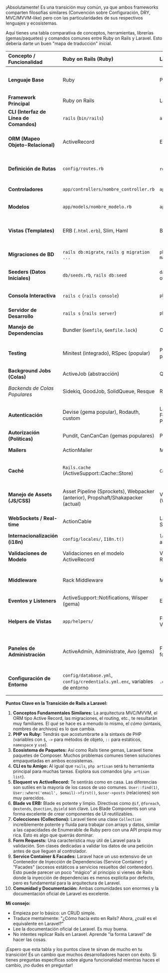 ¡Absolutamente! Es una transición muy común, ya que ambos frameworks comparten filosofías similares (Convención sobre Configuración, DRY, MVC/MVVM-like) pero con las particularidades de sus respectivos lenguajes y ecosistemas.

Aquí tienes una tabla comparativa de conceptos, herramientas, librerías (gemas/paquetes) y comandos comunes entre Ruby on Rails y Laravel. Esto debería darte un buen "mapa de traducción" inicial.

| Concepto / Funcionalidad         | Ruby on Rails (Ruby)                       | Laravel (PHP)                                    | Notas                                                                                                |
| :------------------------------- | :----------------------------------------- | :----------------------------------------------- | :--------------------------------------------------------------------------------------------------- |
| **Lenguaje Base**                | Ruby                                       | PHP                                              | Diferencias sintácticas y de ecosistema, pero ambos son dinámicos y orientados a objetos.            |
| **Framework Principal**          | Ruby on Rails                              | Laravel                                          |                                                                                                      |
| **CLI (Interfaz de Línea de Comandos)** | `rails` (`bin/rails`)                    | `artisan` (`php artisan`)                      | Para generar código, ejecutar tareas, migraciones, etc.                                              |
| **ORM (Mapeo Objeto-Relacional)** | ActiveRecord                               | Eloquent                                         | Muy similares conceptualmente. Ambos usan el patrón Active Record.                                     |
| **Definición de Rutas**          | `config/routes.rb`                         | `routes/web.php`, `routes/api.php`             | Sintaxis diferente, pero el propósito es el mismo: mapear URLs a controladores/acciones.               |
| **Controladores**                | `app/controllers/nombre_controller.rb`     | `app/Http/Controllers/NombreController.php`      | Lógica para manejar peticiones.                                                                      |
| **Modelos**                      | `app/models/nombre_modelo.rb`              | `app/Models/NombreModelo.php`                    | Representan los datos y la lógica de negocio asociada.                                               |
| **Vistas (Templates)**           | ERB (`.html.erb`), Slim, Haml              | Blade (`.blade.php`)                             | Blade es el motor por defecto en Laravel, similar a ERB pero con sintaxis `@directive`.                |
| **Migraciones de BD**            | `rails db:migrate`, `rails g migration ...`  | `php artisan migrate`, `php artisan make:migration ...` | Para versionar y aplicar cambios al esquema de la base de datos.                                 |
| **Seeders (Datos Iniciales)**    | `db/seeds.rb`, `rails db:seed`               | `database/seeders/DatabaseSeeder.php` y otros, `php artisan db:seed` | Para poblar la base de datos con datos iniciales o de prueba.                                      |
| **Consola Interactiva**          | `rails c` (`rails console`)                  | `php artisan tinker`                             | Para interactuar con tu aplicación y modelos directamente.                                           |
| **Servidor de Desarrollo**       | `rails s` (`rails server`)                   | `php artisan serve`                              | Para ejecutar la aplicación localmente.                                                              |
| **Manejo de Dependencias**       | Bundler (`Gemfile`, `Gemfile.lock`)        | Composer (`composer.json`, `composer.lock`)      | `bundle install` vs `composer install/update`.                                                       |
| **Testing**                      | Minitest (integrado), RSpec (popular)      | PHPUnit (integrado), Pest (alternativa popular)  | Estructuras de directorios similares (`test/` o `spec/` vs `tests/`).                                  |
| **Background Jobs (Colas)**      | ActiveJob (abstracción)                    | Queues (abstracción)                             |                                                                                                      |
|   *Backends de Colas Populares*  | Sidekiq, GoodJob, SolidQueue, Resque       | Redis, Beanstalkd, SQS, Database                 | Laravel Horizon es un dashboard para colas Redis.                                                    |
| **Autenticación**                | Devise (gema popular), Rodauth, custom     | Laravel Breeze, Jetstream (starter kits), Fortify (backend), Sanctum (API tokens), Passport (OAuth2) | Laravel ofrece más opciones "oficiales" y modulares para empezar.                                    |
| **Autorización (Políticas)**     | Pundit, CanCanCan (gemas populares)        | Policies, Gates (integrado)                      | Definir quién puede hacer qué.                                                                       |
| **Mailers**                      | ActionMailer                               | Mailable classes, Mail facade                  | Para enviar correos electrónicos.                                                                    |
| **Caché**                        | `Rails.cache` (ActiveSupport::Cache::Store) | `Cache` facade                                   | Backends como Redis, Memcached, file, array son comunes en ambos.                                    |
| **Manejo de Assets (JS/CSS)**    | Asset Pipeline (Sprockets), Webpacker (anterior), Propshaft/Shakapacker (actual) | Vite (actual, por defecto), Laravel Mix (Webpack wrapper, anterior) | Compilación, minificación y empaquetado de assets.                                                 |
| **WebSockets / Real-time**       | ActionCable                                | Laravel Echo (cliente JS), Pusher, Ably, Soketi (servidor/drivers) | Para comunicación bidireccional en tiempo real.                                                      |
| **Internacionalización (i18n)**  | `config/locales/`, `I18n.t()`              | `lang/` (o `resources/lang/` en versiones antiguas), `__('key')` o `@lang('key')` | Para aplicaciones multi-idioma.                                                                    |
| **Validaciones de Modelo**       | Validaciones en el modelo ActiveRecord     | Validaciones en el modelo Eloquent o Form Requests | Definir reglas para que los datos sean válidos antes de guardarlos.                                  |
| **Middleware**                   | Rack Middleware                            | Middleware (HTTP Kernel)                         | Para interceptar y procesar peticiones/respuestas HTTP.                                              |
| **Eventos y Listeners**          | ActiveSupport::Notifications, Wisper (gema) | Events & Listeners (integrado)                   | Para desacoplar partes de tu aplicación.                                                             |
| **Helpers de Vistas**            | `app/helpers/`                             | Funciones globales, Blade Components, View Composers | Para lógica reutilizable en las vistas. Blade Components son muy potentes.                         |
| **Paneles de Administración**    | ActiveAdmin, Administrate, Avo (gems)      | Filament, Nova (oficial, de pago), Backpack for Laravel (de pago), custom | Para crear interfaces CRUD rápidamente. Filament es una opción open-source muy popular.            |
| **Configuración de Entorno**     | `config/database.yml`, `config/credentials.yml.enc`, variables de entorno | `.env` file, `config/*.php`                       | Laravel usa extensivamente el archivo `.env` para la configuración.                                |

**Puntos Clave en la Transición de Rails a Laravel:**

1.  **Conceptos Fundamentales Similares:** La arquitectura MVC/MVVM, el ORM tipo Active Record, las migraciones, el routing, etc., te resultarán muy familiares. El *qué* se hace es a menudo lo mismo, el *cómo* (sintaxis, nombres de archivos) es lo que cambia.
2.  **PHP vs Ruby:** Tendrás que acostumbrarte a la sintaxis de PHP (variables con `$`, `->` para métodos de objeto, `::` para estáticos, `namespace` y `use`).
3.  **Ecosistema de Paquetes:** Así como Rails tiene gemas, Laravel tiene paquetes de Composer. Muchos problemas comunes tienen soluciones empaquetadas en ambos ecosistemas.
4.  **CLI es tu Amigo:** Al igual que `rails`, `php artisan` será tu herramienta principal para muchas tareas. Explora sus comandos (`php artisan list`).
5.  **Eloquent vs ActiveRecord:** Te sentirás como en casa. Las diferencias son sutiles en la mayoría de los casos de uso comunes. `User::find(1)`, `User::where('email', $email)->first()`, `$user->posts` (relaciones) son muy parecidos.
6.  **Blade vs ERB:** Blade es potente y limpio. Directivas como `@if`, `@foreach`, `@extends`, `@section`, `@yield` son clave. Los Blade Components son una forma excelente de crear componentes de UI reutilizables.
7.  **Colecciones (Collections):** Laravel tiene una clase `Collection` increíblemente potente y fluida para trabajar con arrays y datos, similar a las capacidades de Enumerable de Ruby pero con una API propia muy rica. Esto es algo que querrás dominar.
8.  **Form Requests:** Una característica muy útil de Laravel para la validación. Son clases dedicadas a validar los datos de una petición antes de que lleguen al controlador.
9.  **Service Container & Facades:** Laravel hace un uso extensivo de un Contenedor de Inyección de Dependencias (Service Container) y "Facades" (accesos estáticos a servicios resueltos del contenedor). Esto puede parecer un poco "mágico" al principio si vienes de Rails donde la inyección de dependencias es menos explícita por defecto, pero es fundamental para la arquitectura de Laravel.
10. **Comunidad y Documentación:** Ambas comunidades son enormes y la documentación oficial de Laravel es excelente.

**Mi consejo:**

*   Empieza por lo básico: un CRUD simple.
*   Traduce mentalmente: "¿Cómo hacía esto en Rails? Ahora, ¿cuál es el equivalente en Laravel?"
*   Lee la documentación oficial de Laravel. Es muy buena.
*   No intentes replicar Rails en Laravel. Aprende "la forma Laravel" de hacer las cosas.

¡Espero que esta tabla y los puntos clave te sirvan de mucho en tu transición! Es un cambio que muchos desarrolladores hacen con éxito. Si tienes preguntas específicas sobre alguna funcionalidad mientras haces el cambio, ¡no dudes en preguntar!